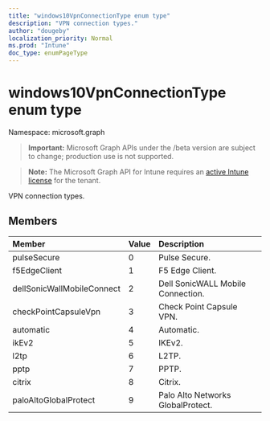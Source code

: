 ```yaml
---
title: "windows10VpnConnectionType enum type"
description: "VPN connection types."
author: "dougeby"
localization_priority: Normal
ms.prod: "Intune"
doc_type: enumPageType
---
```


# windows10VpnConnectionType enum type

Namespace: microsoft.graph

> **Important:** Microsoft Graph APIs under the /beta version are subject to change; production use is not supported.

> **Note:** The Microsoft Graph API for Intune requires an [active Intune license](https://go.microsoft.com/fwlink/?linkid=839381) for the tenant.

VPN connection types.

## Members
|Member|Value|Description|
|:---|:---|:---|
|pulseSecure|0|Pulse Secure.|
|f5EdgeClient|1|F5 Edge Client.|
|dellSonicWallMobileConnect|2|Dell SonicWALL Mobile Connection.|
|checkPointCapsuleVpn|3|Check Point Capsule VPN.|
|automatic|4|Automatic.|
|ikEv2|5|IKEv2.|
|l2tp|6|L2TP.|
|pptp|7|PPTP.|
|citrix|8|Citrix.|
|paloAltoGlobalProtect|9|Palo Alto Networks GlobalProtect.|



